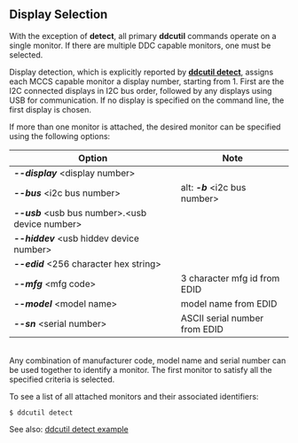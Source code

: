 ## Display Selection

With the exception of **detect**, all primary **ddcutil** commands operate on a single monitor.
If there are multiple DDC capable monitors, one must be selected. 

Display detection, which is explicitly reported by [**ddcutil detect**](command_detect.md), assigns each MCCS capable monitor a display number, 
starting from 1.  First are the I2C connected displays in I2C bus order, followed by any displays using
USB for communication.  If no display is specified on the command line, the first display is chosen. 

If more than one monitor is attached, the desired monitor can be specified 
using the following options:

| Option                                  |  Note                                |
|-----------------|----------------------------------|
| ***--display*** &lt;display number>           |
| ***--bus*** &lt;i2c bus number>               | alt: ***-b*** &lt;i2c bus number>
| ***--usb*** &lt;usb bus number>.&lt;usb device number>
| ***--hiddev*** &lt;usb hiddev device number>  |
| ***--edid*** &lt;256 character hex string>    | 
| ***--mfg*** &lt;mfg code>                     |  3 character mfg id from EDID |
| ***--model*** &lt;model name>                 |  model name from EDID
| ***--sn*** &lt;serial number>                 |  ASCII serial number from EDID

<br>
Any combination of manufacturer code, model name and serial number can be used together to identify a monitor.
The first monitor to satisfy all the specified criteria is selected.

To see a list of all attached monitors and their associated identifiers:
~~~
$ ddcutil detect
~~~

See also: [ddcutil detect example](detect_verbose_output.md)
